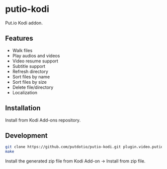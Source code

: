 # putio-kodi

Put.io Kodi addon.

## Features

- Walk files
- Play audios and videos
- Video resume support
- Subtitle support
- Refresh directory
- Sort files by name
- Sort files by size
- Delete file/directory
- Localization

## Installation

Install from Kodi Add-ons repository.

## Development

```sh
git clone https://github.com/putdotio/putio-kodi.git plugin.video.putio
make
```
Install the generated zip file from Kodi Add-on -> Install from zip file.
